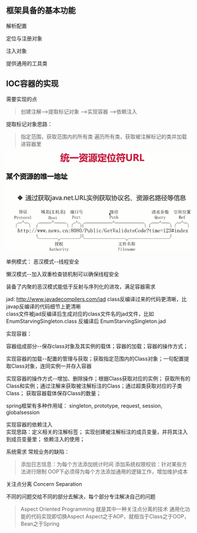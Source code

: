 
## 框架具备的基本功能

解析配置

定位与注册对象  

注入对象   

提供通用的工具类


## IOC容器的实现

需要实现的点

>创建注解-->提取标记对象 -->实现容器 -->依赖注入

提取标记对象思路：
>指定范围，获取范围内的所有类
>遍历所有类，获取被注解标记的类并加载进容器里


![统一资源自定位符](./img/5-2_2020-07-27_22-59-04.png)


单例模式：
恶汉模式--线程安全

懒汉模式--加入双重检查锁机制可以确保线程安全

装备了内聚的恶汉模式能低于反射与序列化的进攻，满足容器需求

jad: http://www.javadecompilers.com/jad  class反编译过来的代码更清晰，比javap反编译的代码细节上更清晰   
class文件被jad反编译后生成对应的class文件名的jad文件，比如EnumStarvingSingleton.class 反编译后 EnumStarvingSingleton.jad

实现容器：

容器组成部分--保存class对象及其实例的载体；容器的加载；容器的操作方式；

实现容器的加载--配置的管理与获取；获取指定范围内的Class对象；一句配置提取Class对象，连同实例一并存入容器

实现容器的操作方式--增加、删除操作；根据Class获取对应的实例；
获取所有的Class和实例；通过注解来获取被注解标注的Class；通过超类获取对应的子类Class；
获取容器载体保存Class的数量；

spring框架有多种作用域： singleton, prototype, request, session, globalsession

实现容器的依赖注入   
实现思路：定义相关的注解标签； 实现创建被注解标注的成员变量，并将其注入到成员变量里； 依赖注入的使用；

系统需求
常规业务的缺陷：
>添加日志信息：为每个方法添加统计时间
>添加系统权限校验：针对某些方法进行限制
>OOP下必须得为每个方法添加通用的逻辑工作，增加维护成本

关注点分离 Concern Separation

不同的问题交给不同的部分去解决，每个部分专注解决自己的问题
>Aspect Oriented Programming 就是其中一种关注点分离的技术
>通用化功能的代码实现即切换Aspect
>Aspect之于AOP，就相当于Class之于OOP，Bean之于Spring




